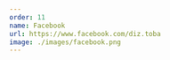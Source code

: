```yaml
---
order: 11
name: Facebook
url: https://www.facebook.com/diz.toba
image: ./images/facebook.png
---
```

